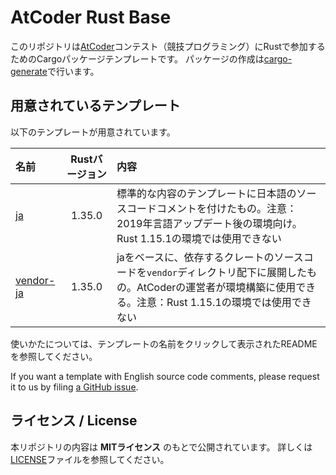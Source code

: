 <!-- -*- coding:utf-8-unix -*- -->

# AtCoder Rust Base

このリポジトリは[AtCoder][atcoder]コンテスト（競技プログラミング）にRustで参加するためのCargoパッケージテンプレートです。
パッケージの作成は[cargo-generate][cargo-generate-crate]で行います。

[atcoder]: https://atcoder.jp
[cargo-generate-crate]: https://crates.io/crates/cargo-generate


## 用意されているテンプレート

以下のテンプレートが用意されています。

| 名前 | Rustバージョン | 内容 |
|:-- |:--:|:-- |
| [ja][ja-branch] | 1.35.0 | 標準的な内容のテンプレートに日本語のソースコードコメントを付けたもの。注意：2019年言語アップデート後の環境向け。Rust 1.15.1の環境では使用できない |
| [vendor-ja][vendor-ja-branch] | 1.35.0 | jaをベースに、依存するクレートのソースコードを`vendor`ディレクトリ配下に展開したもの。AtCoderの運営者が環境構築に使用できる。注意：Rust 1.15.1の環境では使用できない |

使いかたについては、テンプレートの名前をクリックして表示されたREADMEを参照してください。

If you want a template with English source code comments, please request it to us by filing [a GitHub issue][gh-issue].

[ja-branch]: https://github.com/rust-lang-ja/atcoder-rust-base/tree/ja
[vendor-ja-branch]: https://github.com/rust-lang-ja/atcoder-rust-base/tree/vendor-ja
[gh-issue]: https://github.com/rust-lang-ja/atcoder-rust-base/issues


## ライセンス / License

本リポジトリの内容は **MITライセンス** のもとで公開されています。
詳しくは[LICENSE][license-file]ファイルを参照してください。

[license-file]: ./LICENSE
